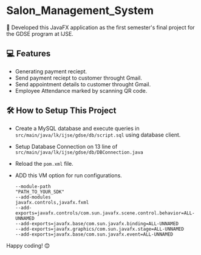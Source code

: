 # Salon_Management_System

💠 Developed this JavaFX application as the first semester's final project for the GDSE program at IJSE.

## 💻 Features 
* Generating payment reciept.
* Send payment reciept to customer throught Gmail.
* Send appointment details to customer throught Gmail.
* Employee Attendance marked by scanning QR code.

## 🛠️ How to Setup This Project
* Create a MySQL database and execute queries in `src/main/java/lk/ijse/gdse/db/script.sql` using database client.
* Setup Database Connection on 13 line of `src/main/java/lk/ijse/gdse/db/DBConnection.java`
* Reload the `pom.xml` file.
* ADD this VM option for run configurations.
      
      --module-path
      "PATH_TO_YOUR_SDK"
      --add-modules
      javafx.controls,javafx.fxml
      --add-exports=javafx.controls/com.sun.javafx.scene.control.behavior=ALL-UNNAMED
      --add-exports=javafx.base/com.sun.javafx.binding=ALL-UNNAMED
      --add-exports=javafx.graphics/com.sun.javafx.stage=ALL-UNNAMED
      --add-exports=javafx.base/com.sun.javafx.event=ALL-UNNAMED

Happy coding! 😊


